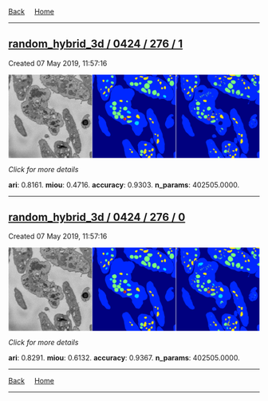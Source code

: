 
[Back](..)&nbsp;&nbsp;&nbsp;&nbsp;&nbsp;[Home](https://leapmanlab.github.io/snapshots)

---

<div class="summary"><a href="1"><h2>random_hybrid_3d / 0424 / 276 / 1</h2></a><p>Created 07 May 2019, 11:57:16
</p><a href="1"><img src="1/media/summary.png" align="center"></a><p>
<i>Click for more details</i>
</p></div>

**ari**: 0.8161. **miou**: 0.4716. **accuracy**: 0.9303. **n_params**: 402505.0000. 

---

<div class="summary"><a href="0"><h2>random_hybrid_3d / 0424 / 276 / 0</h2></a><p>Created 07 May 2019, 11:57:16
</p><a href="0"><img src="0/media/summary.png" align="center"></a><p>
<i>Click for more details</i>
</p></div>

**ari**: 0.8291. **miou**: 0.6132. **accuracy**: 0.9367. **n_params**: 402505.0000. 

---

[Back](..)&nbsp;&nbsp;&nbsp;&nbsp;&nbsp;[Home](https://leapmanlab.github.io/snapshots)

---